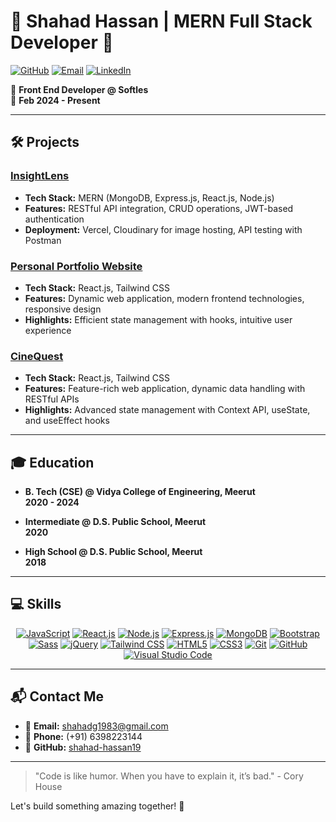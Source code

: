 # 🌟 Shahad Hassan | MERN Full Stack Developer 🌟

[![GitHub](https://img.shields.io/badge/GitHub-shahad--hassan19-181717?style=flat&logo=github)](https://github.com/shahad-hassan19)
[![Email](https://img.shields.io/badge/Email-shahadg1983%40gmail.com-EA4335?style=flat&logo=gmail)](mailto:shahadg1983@gmail.com)
[![LinkedIn](https://img.shields.io/badge/LinkedIn-shahad--hassan-0077B5?style=flat&logo=linkedin)](https://www.linkedin.com/in/shahad-hassan-123456789/)

🚀 **Front End Developer @ Softles**  
📅 **Feb 2024 - Present**

---

## 🛠️ Projects

### [InsightLens](https://insight-lens.vercel.app/)
- **Tech Stack:** MERN (MongoDB, Express.js, React.js, Node.js)
- **Features:** RESTful API integration, CRUD operations, JWT-based authentication
- **Deployment:** Vercel, Cloudinary for image hosting, API testing with Postman

### [Personal Portfolio Website](https://portfolio-shahad-hassan.vercel.app/)
- **Tech Stack:** React.js, Tailwind CSS
- **Features:** Dynamic web application, modern frontend technologies, responsive design
- **Highlights:** Efficient state management with hooks, intuitive user experience

### [CineQuest](https://cinequest-gold.vercel.app/)
- **Tech Stack:** React.js, Tailwind CSS
- **Features:** Feature-rich web application, dynamic data handling with RESTful APIs
- **Highlights:** Advanced state management with Context API, useState, and useEffect hooks

---

## 🎓 Education

- **B. Tech (CSE) @ Vidya College of Engineering, Meerut**  
  **2020 - 2024**

- **Intermediate @ D.S. Public School, Meerut**  
  **2020**

- **High School @ D.S. Public School, Meerut**  
  **2018**

---

## 💻 Skills

<p align="center">
  <a href="https://www.javascript.com/" target="_blank"><img src="https://img.icons8.com/color/48/000000/javascript.png" alt="JavaScript" title="JavaScript"/></a>
  <a href="https://reactjs.org/" target="_blank"><img src="https://img.icons8.com/color/48/000000/react-native.png" alt="React.js" title="React.js"/></a>
  <a href="https://nodejs.org/" target="_blank"><img src="https://img.icons8.com/color/48/000000/nodejs.png" alt="Node.js" title="Node.js"/></a>
  <a href="https://expressjs.com/" target="_blank"><img src="https://img.icons8.com/ios/50/000000/express-js.png" alt="Express.js" title="Express.js"/></a>
  <a href="https://www.mongodb.com/" target="_blank"><img src="https://img.icons8.com/color/48/000000/mongodb.png" alt="MongoDB" title="MongoDB"/></a>
  <a href="https://getbootstrap.com/" target="_blank"><img src="https://img.icons8.com/color/48/000000/bootstrap.png" alt="Bootstrap" title="Bootstrap"/></a>
  <a href="https://sass-lang.com/" target="_blank"><img src="https://img.icons8.com/color/48/000000/sass.png" alt="Sass" title="Sass"/></a>
  <a href="https://jquery.com/" target="_blank"><img src="https://img.icons8.com/ios-filled/50/000000/jquery.png" alt="jQuery" title="jQuery"/></a>
  <a href="https://tailwindcss.com/" target="_blank"><img src="https://img.icons8.com/color/48/000000/tailwindcss.png" alt="Tailwind CSS" title="Tailwind CSS"/></a>
  <a href="https://html.spec.whatwg.org/" target="_blank"><img src="https://img.icons8.com/color/48/000000/html-5.png" alt="HTML5" title="HTML5"/></a>
  <a href="https://www.w3.org/TR/CSS/#css" target="_blank"><img src="https://img.icons8.com/color/48/000000/css3.png" alt="CSS3" title="CSS3"/></a>
  <a href="https://git-scm.com/" target="_blank"><img src="https://img.icons8.com/color/48/000000/git.png" alt="Git" title="Git"/></a>
  <a href="https://github.com/" target="_blank"><img src="https://img.icons8.com/material-outlined/48/000000/github.png" alt="GitHub" title="GitHub"/></a>
  <a href="https://code.visualstudio.com/" target="_blank"><img src="https://img.icons8.com/color/48/000000/visual-studio-code-2019.png" alt="Visual Studio Code" title="Visual Studio Code"/></a>
</p>

---

## 📬 Contact Me

- 📧 **Email:** [shahadg1983@gmail.com](mailto:shahadg1983@gmail.com)
- 📱 **Phone:** (+91) 6398223144
- 💼 **GitHub:** [shahad-hassan19](https://github.com/shahad-hassan19)

---

> "Code is like humor. When you have to explain it, it’s bad." - Cory House

Let's build something amazing together! 🚀



